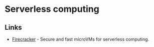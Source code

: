 # Serverless computing

## Links

- [Firecracker](https://github.com/firecracker-microvm/firecracker) - Secure and fast microVMs for serverless computing.